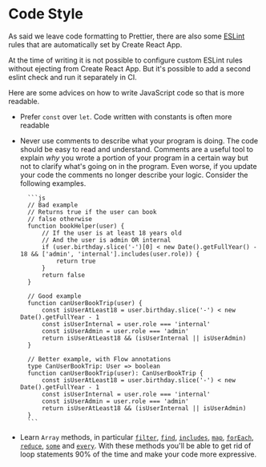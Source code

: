 # Code Style

As said we leave code formatting to Prettier, there are also some
[ESLint](http://eslint.org) rules that are automatically set by Create React
App.

At the time of writing it is not possible to configure custom ESLint rules
without ejecting from Create React App. But it's possible to add a second eslint
check and run it separately in CI.

Here are some advices on how to write JavaScript code so that is more readable.

- Prefer `const` over `let`. Code written with constants is often more readable
- Never use comments to describe what your program is doing. The code should be
  easy to read and understand. Comments are a useful tool to explain _why_ you
  wrote a portion of your program in a certain way but not to clarify what's
  going on in the program. Even worse, if you update your code the comments no
  longer describe your logic. Consider the following examples.

      	```js
      	// Bad example
      	// Returns true if the user can book
      	// false otherwise
      	function bookHelper(user) {
      		// If the user is at least 18 years old
      		// And the user is admin OR internal
      		if (user.birthday.slice('-')[0] < new Date().getFullYear() - 18 && ['admin', 'internal'].includes(user.role)) {
      			return true
      		}
      		return false
      	}

      	// Good example
      	function canUserBookTrip(user) {
      		const isUserAtLeast18 = user.birthday.slice('-') < new Date().getFullYear - 1
      		const isUserInternal = user.role === 'internal'
      		const isUserAdmin = user.role === 'admin'
      		return isUserAtLeast18 && (isUserInternal || isUserAdmin)
      	}

      	// Better example, with Flow annotations
      	type CanUserBookTrip: User => boolean
      	function canUserBookTrip(user): CanUserBookTrip {
      		const isUserAtLeast18 = user.birthday.slice('-') < new Date().getFullYear - 1
      		const isUserInternal = user.role === 'internal'
      		const isUserAdmin = user.role === 'admin'
      		return isUserAtLeast18 && (isUserInternal || isUserAdmin)
      	}
      	```

- Learn `Array` methods, in particular
  [`filter`](https://developer.mozilla.org/en-US/docs/Web/JavaScript/Reference/Global_Objects/Array/filter),
  [`find`](https://developer.mozilla.org/en-US/docs/Web/JavaScript/Reference/Global_Objects/Array/find),
  [`includes`](https://developer.mozilla.org/en-US/docs/Web/JavaScript/Reference/Global_Objects/Array/includes),
  [`map`](https://developer.mozilla.org/en-US/docs/Web/JavaScript/Reference/Global_Objects/Array/map),
  [`forEach`](https://developer.mozilla.org/en-US/docs/Web/JavaScript/Reference/Global_Objects/Array/forEach),
  [`reduce`](https://developer.mozilla.org/en-US/docs/Web/JavaScript/Reference/Global_Objects/Array/reduce),
  [`some`](https://developer.mozilla.org/en-US/docs/Web/JavaScript/Reference/Global_Objects/Array/some)
  and
  [`every`](https://developer.mozilla.org/en-US/docs/Web/JavaScript/Reference/Global_Objects/Array/every).
  With these methods you'll be able to get rid of loop statements 90% of the
  time and make your code more expressive.
